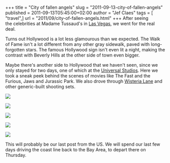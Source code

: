 +++
title = "City of fallen angels"
slug = "2011-09-13-city-of-fallen-angels"
published = 2011-09-13T05:45:00+02:00
author = "Jef Claes"
tags = [ "travel",]
url = "2011/09/city-of-fallen-angels.html"
+++
After seeing the celebrities at Madame Tussaud's in [Las Vegas](https://www.jefclaes.be/2011/09/fear-and-loathing-in-las-vegas.html),
we went for the real deal.

Turns out Hollywood is a lot less glamourous than we expected. The Walk
of Fame isn't a lot different from any other gray sidewalk, paved with
long-forgotten stars. The famous Hollywood sign isn't even lit a night,
making the contrast with Beverly Hills at the other side of town even
bigger. 

Maybe there's another side to Hollywood that we haven't seen, since we
only stayed for two days, one of which at the [Universal Studios](http://www.universalstudioshollywood.com/). Here we took a sneak peek behind the scenes of movies like The Fast and the Furious, Jaws and Jurassic Park. We also drove through [Wisteria Lane](http://en.wikipedia.org/wiki/Wisteria_Lane) and other generic-built shooting sets.

[![](/post/images/thumbnails/2011-09-13-city-of-fallen-angels-LosAngeles_0005.png)](/post/images/2011-09-13-city-of-fallen-angels-LosAngeles_0005.png)

[![](/post/images/thumbnails/2011-09-13-city-of-fallen-angels-LosAngeles_0205.png)](/post/images/2011-09-13-city-of-fallen-angels-LosAngeles_0205.png)

[![](/post/images/thumbnails/2011-09-13-city-of-fallen-angels-LosAngeles_0138.png)](/post/images/2011-09-13-city-of-fallen-angels-LosAngeles_0138.png)

[![](/post/images/thumbnails/2011-09-13-city-of-fallen-angels-LosAngeles_0072.png)](/post/images/2011-09-13-city-of-fallen-angels-LosAngeles_0072.png)

[![](/post/images/thumbnails/2011-09-13-city-of-fallen-angels-LosAngeles_0048.png)](/post/images/2011-09-13-city-of-fallen-angels-LosAngeles_0048.png)

  
This will probably be our last post from the US. We will spend our last
few days driving the coast line back to the Bay Area, to depart there on
Thursday.

